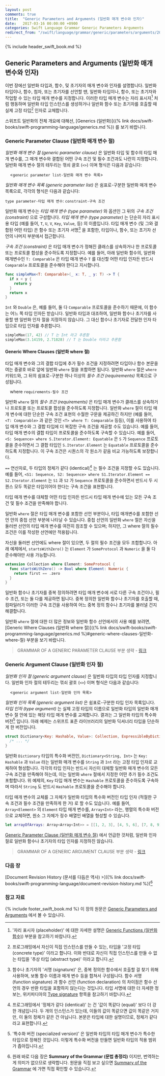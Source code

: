 ```yaml
---
layout: post
comments: true
title:  "Generic Parameters and Arguments (일반화 매개 변수와 인자)"
date:   2017-03-16 00:00:00 +0900
categories: Swift Language Grammar Generic Parameters Arguments
redirect_from: "/swift/language/grammar/generic/parameters/arguments/2017/03/15/Generic-Parameters-and-Arguments.html"
---
```


{% include header_swift_book.md %}

## Generic Parameters and Arguments (일반화 매개 변수와 인자)

이번 장에선 일반화 타입과, 함수, 및 초기자의 매개 변수와 인자를 설명합니다. 일반화 타입이나, 함수, 첨자, 또는 초기자를 선언할 땐, 일반화 타입이나, 함수, 또는 초기자와 작업할 수 있는 타입 매개 변수를 지정합니다. 이러한 타입 매개 변수는 자리 표시자[^placeholders] 처럼 행동하며 일반화 타입 인스턴스를 생성하거나 일반화 함수 또는 초기자를 호출할 때 실제 고정 타입[^concrete-type] 인자로 교체합니다.

스위프트 일반화의 전체 개요에 대해선, [Generics (일반화)]({% link docs/swift-books/swift-programming-language/generics.md %}) 를 보기 바랍니다.

### Generic Parameter Clause (일반화 매개 변수 절)

_일반화 매개 변수 절 (generic parameter clause)_ 은 일반화 타입 및 함수의 타입 매개 변수를, 그 매개 변수와 결합된 어떤 구속 조건 및 필수 조건과도 나란히 지정합니다. 일반화 매개 변수 절의 테두리는 꺾쇠 괄호 (`<>`) 이며 형식은 다음과 같습니다:

&nbsp;&nbsp;&nbsp;&nbsp;<`generic parameter list-일반화 매개 변수 목록`>

_일반화 매개 변수 목록 (generic parameter list)_ 은 쉼표로-구분한 일반화 매개 변수 목록으로, 각각의 형식은 다음과 같습니다:

`type parameter-타입 매개 변수`: `constraint-구속 조건`

일반화 매개 변수는 _타입 매개 변수 (type parameter)_ 와 옵션인 그 뒤의 _구속 조건 (constraint)_ 으로 구성합니다. _타입 매개 변수 (type parameter)_ 는 단순히 자리 표시용 타입 (예를 들어, `T`, `U`, `V`, `Key`, `Value`, 등) 의 이름입니다. 타입 매개 변수 (및 그와 결합된 어떤 타입) 은 함수 또는 초기자 서명[^signature] 을 포함한, 타입이나, 함수, 또는 초기자 선언의 나머지 부분에서 접근합니다.

_구속 조건 (constraint)_ 은 타입 매개 변수가 정해진 클래스를 상속하거나 한 프로토콜 또는 프로토콜 합성을 준수하도록 지정합니다. 예를 들어, 아래 일반화 함수의, 일반화 매개변수인 `T: Comparable` 은 타입 매개 변수 `T` 를 대신할 어떤 타입 인자든 반드시 `Comparable` 프로토콜을 준수해야 한다고 지시합니다.

```swift
func simpleMax<T: Comparable>(_ x: T, _ y: T) -> T {
  if x < y {
    return y
  }
  return x
}
```

`Int` 와 `Double` 은, 예를 들어, 둘 다 `Comparable` 프로토콜을 준수하기 때문에, 이 함수는 어느 쪽 타입 인자든 받습니다. 일반화 타입과 대조하여, 일반화 함수나 초기자를 사용할 땐 일반화 인자 절을 지정하지 않습니다. 그 대신 함수나 초기자로 전달한 인자 타입으로 타입 인자를 추론합니다.

```swift
simpleMax(17, 42) // T 는 Int 라고 추론함
simpleMax(3.14159, 2.71828) // T 는 Double 이라고 추론함
```

#### Generic Where Clauses (일반화 where 절)

타입 매개 변수와 그의 결합 타입에 추가 필수 조건을 지정하려면 타입이나 함수 본문을 여는 중괄호 바로 앞에 일반화 `where` 절을 포함하면 됩니다. 일반화 `where` 절은 `where` 키워드와, 그 뒤의 쉼표로-구분한 하나 이상의 _필수 조건 (requirements)_ 목록으로 구성됩니다.

&nbsp;&nbsp;&nbsp;&nbsp;where `requirements-필수 조건`

일반화 `where` 절의 _필수 조건 (requirements)_ 은 타입 매개 변수가 클래스를 상속하거나 프로토콜 또는 프로토콜 합성을 준수하도록 지정합니다. 일반화 `where` 절이 타입 매개 변수에 대한 단순한 구속 조건 표현의 수월한 구문을 제공하긴 하지만 (예를 들어, `<T: Comparable>` 과 같은 것인 `<T> where T: Comparable` 등등), 이를 사용하여 타입 매개 변수와 그 결합 타입에 더 복잡한 구속 조건을 제공할 수도 있습니다. 예를 들어, 타입 매개 변수의 결합 타입이 프로토콜을 준수하도록 구속할 수 있습니다. 예를 들어, `<S: Sequence> where S.Iterator.Element: Equatable` 은 `S` 가 `Sequence` 프로토콜을 준수하면서 그 결합 타입인 `S.Iterator.Element` 는 `Equatable` 프로토콜을 준수하도록 지정합니다. 이 구속 조건은 시퀀스의 각 원소가 같음 비교 가능하도록 보장합니다.

`==` 연산자로, 두 타입의 정체가 같다 (identical)[^identical] 는 필수 조건을 지정할 수도 있습니다. 예를 들어, `<S1: Sequence, S2: Sequence> where S1.Iterator.Element == S2.Iterator.Element` 는 `S1` 과 `S2` 가 `Sequence` 프로토콜을 준수하면서 반드시 두 시퀀스 모두 똑같은 타입이어야 한다는 구속 조건을 표현합니다.

타입 매개 변수를 대체할 어떤 타입 인자든 반드시 타입 매개 변수에 있는 모든 구속 조건 및 필수 조건을 만족해야 합니다.

일반화 `where` 절은 타입 매개 변수를 포함한 선언 부분이나, 타입 매개변수를 포함한 선언 안의 중첩 선언 부분에 나타날 수 있습니다. 중첩 선언의 일반화 `where` 절은 자신을 둘러싼 선언의 타입 매개 변수를 여전히 참조할 수 있으며; 하지만, 그 where 절의 필수 조건은 이를 작성한 선언에만 적용됩니다.

자신을 둘러싼 선언에도 where 절이 있으면, 두 절의 필수 조건을 모두 조합합니다. 아래 예제에서, `startsWithZero()` 는 `Element` 가 `SomeProtocol` 과 `Numeric` 을 둘 다 준수해야만 사용 가능합니다.

```swift
extension Collection where Element: SomeProtocol {
  func startsWithZero() -> Bool where Element: Numeric {
    return first == .zero
  }
}
```

일반화 함수나 초기자를 중복 정의하려면 타입 매개 변수에 서로 다른 구속 조건이나, 필수 조건, 또는 둘 다를 제공하면 됩니다. 중복 정의한 일반화 함수나 초기자를 호출할 때, 컴파일러가 이러한 구속 조건을 사용하여 어느 중복 정의 함수나 초기자를 불러낼 건지 해결합니다.

일반화 `where` 절에 대한 더 많은 정보와 일반화 함수 선언에서의 사용 예를 보려면, [Generic Where Clauses (일반화 where 절)]({% link docs/swift-books/swift-programming-language/generics.md %}#generic-where-clauses-일반화-where-절) 부분을 보기 바랍니다.

> GRAMMAR OF A GENERIC PARAMETER CLAUSE 부분 생략 - [링크](https://docs.swift.org/swift-book/ReferenceManual/GenericParametersAndArguments.html#ID407)

### Generic Argument Clause (일반화 인자 절)

_일반화 인자 절 (generic argument clause)_ 은 일반화 타입의 타입 인자를 지정합니다. 일반화 인자 절의 테두리는 꺾쇠 괄호 (`<>`) 이며 형식은 다음과 같습니다:

&nbsp;&nbsp;&nbsp;&nbsp;<`generic argument list-일반화 인자 목록`>

_일반화 인자 목록 (generic argument list)_ 은 쉼표로-구분한 타입 인자 목록입니다. _타입 인자 (type argument)_ 는 실제 고정 타입의 이름으로 일반화 타입의 일반화 매개 변수 절 안에 있는 해당 타입 매개 변수를 교체합니다. 결과는 그 일반화 타입의 특수화 버전[^specialized-version] 입니다. 아래 예제는 스위프트 표준 라이브러리의 일반화 딕셔너리 타입을 단순하게 한 버전입니다.

```swift
struct Dictionary<Key: Hashable, Value>: Collection, ExpressibleByDictionaryLiteral {
  /* ... */
}
```

일반화 `Dictionary` 타입의 특수화 버전인, `Dictionary<String, Int>` 는 `Key: Hashable` 과 `Value` 라는 일반화 매개 변수를 `String` 과 `Int` 라는 고정 타입 인자로 교체하여 형성합니다. 각각의 타입 인자는 반드시 자신이 대체할 일반화 매개 변수의 모든 구속 조건을 만족해야 하는데, 이는 일반화 `where` 절에서 지정한 어떤 추가 필수 조건도 포함합니다. 위 예제의, `Key` 타입 매개 변수는 `Hashable` 프로토콜을 준수하도록 구속하며 따라서 `String` 도 반드시 `Hashable` 프로토콜을 준수해야 합니다.

타입 매개 변수의 교체를 그 자체가 일반화 타입의 특수화 버전인 타입 인자 (적절한 구속 조건과 필수 조건을 만족하게 한 거) 로 할 수도 있습니다. 예를 들어, `Array<Element>` 의 `Element` 타입 매개 변수를, `Array<Int>` 라는, 행렬의 특수화 버전으로 교체하면, 원소 그 자체가 정수 배열인 배열을 형성할 수 있습니다.

```swift
let arrayOfArrays: Array<Array<Int>> = [[1, 2, 3], [4, 5, 6], [7, 8, 9]]
```

[Generic Parameter Clause (일반화 매개 변수 절)](#generic-parameter-clause-일반화-매개-변수-절) 에서 언급한 것처럼, 일반화 인자 절로 일반화 함수나 초기자의 타입 인자를 지정하진 않습니다.

> GRAMMAR OF A GENERIC ARGUMENT CLAUSE 부분 생략 - [링크](https://docs.swift.org/swift-book/ReferenceManual/GenericParametersAndArguments.html#ID409)

### 다음 장

[Document Revision History (문서를 다듬은 역사) >]({% link docs/swift-books/swift-programming-language/document-revision-history.md %})[^link]

### 참고 자료

{% include footer_swift_book.md %} 이 장의 원문은 [Generic Parameters and Arguments](https://docs.swift.org/swift-book/ReferenceManual/GenericParametersAndArguments.html) 에서 볼 수 있습니다.

[^placeholders]: '자리 표시자 (placeholder)' 에 대한 자세한 설명은 [Generic Functions (일반화 함수)](#generic-functions-일반화-함수)) 부분을 참고하기 바랍니다.

[^concrete-type]: 프로그래밍에서 자신이 직접 인스턴스를 만들 수 있는, 타입을 '고정 타입 (concrete type)' 이라고 합니다. 이와 반대로 자신이 직접 인스턴스를 만들 수 없는 타입을 '추상 타입 (abstract type)' 이라고 합니다.

[^signature]: 함수나 초기자의 '서명 (signature)' 은, 중복 정의한 함수에서 호출할 걸 찾기 위해 사용하며, 보통 함수 이름과 매개 변수 등을 합쳐서 구성됩니다. 함수 서명 (function signature) 과 함수 선언 (function declaration) 의 차이점은 함수 선언의 경우 반환 타입을 포함하지 않는다는 것입니다. 타입 서명에 대한 더 자세한 정보는, 위키피디아의 [Type signature](https://en.wikipedia.org/wiki/Type_signature) 항목을 참고하기 바랍니다.

[^specialized-version]: '특수화 버전 (specialized version)' 은 일반화 타입의 타입 매개 변수가 특수한 타입으로 정해진 것입니다. 이렇게 특수화 버전을 만들면 일반화 타입의 적용 범위가 좁아집니다.

[^identical]: 프로그래밍에서 '정체가 같다 (identical)' 는 건 '값이 똑같다 (equal)' 보다 더 강한 개념입니다. 두 개의 인스턴스가 있는데, 이들의 값이 똑같으면 값이 똑같은 거지만, 이 둘의 정체가 같은 건 아닙니다. 본문은 타입에 대한 설명이므로, 정체가 같다라고 표현합니다.

[^link]: 원래 바로 다음 장은 **Summary of the Grammar (문법 총정리)** 이지만, 번역하는게 의미가 없으므로 생략합니다. 원문을 직접 보고 싶으면 [Summary of the Grammar](https://docs.swift.org/swift-book/ReferenceManual/zzSummaryOfTheGrammar.html) 에 가면 직접 확인할 수 있습니다.